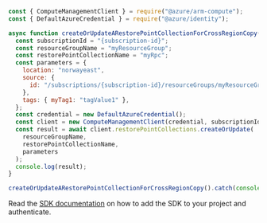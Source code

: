 ```javascript
const { ComputeManagementClient } = require("@azure/arm-compute");
const { DefaultAzureCredential } = require("@azure/identity");

async function createOrUpdateARestorePointCollectionForCrossRegionCopy() {
  const subscriptionId = "{subscription-id}";
  const resourceGroupName = "myResourceGroup";
  const restorePointCollectionName = "myRpc";
  const parameters = {
    location: "norwayeast",
    source: {
      id: "/subscriptions/{subscription-id}/resourceGroups/myResourceGroup/providers/Microsoft.Compute/restorePointCollections/sourceRpcName",
    },
    tags: { myTag1: "tagValue1" },
  };
  const credential = new DefaultAzureCredential();
  const client = new ComputeManagementClient(credential, subscriptionId);
  const result = await client.restorePointCollections.createOrUpdate(
    resourceGroupName,
    restorePointCollectionName,
    parameters
  );
  console.log(result);
}

createOrUpdateARestorePointCollectionForCrossRegionCopy().catch(console.error);
```

Read the [SDK documentation](https://github.com/Azure/azure-sdk-for-js/blob/%40azure%2Farm-compute_17.3.1/sdk/compute/arm-compute/README.md) on how to add the SDK to your project and authenticate.
